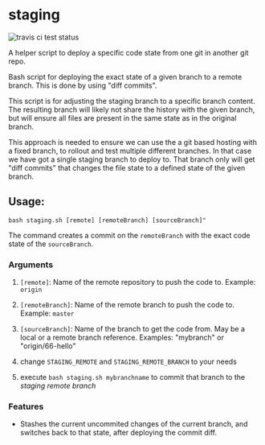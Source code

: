# staging

![travis ci test status](https://api.travis-ci.org/derhasi/staging.svg)

A helper script to deploy a specific code state from one git in another git repo.

Bash script for deploying the exact state of a given branch to a remote branch. This is done by using "diff commits".

This script is for adjusting the staging branch to a specific branch content.
The resulting branch will likely not share the history with the given branch,
but will ensure all files are present in the same state as in the original
branch.

This approach is needed to ensure we can use the a git based hosting with a
fixed branch, to rollout and test multiple different branches. In that case
we have got a single staging branch to deploy to. That branch only will get
"diff commits" that changes the file state to a defined state of the given
branch.

## Usage:

```
bash staging.sh [remote] [remoteBranch] [sourceBranch]"
```

The command creates a commit on the `remoteBranch` with the exact code state of the `sourceBranch`.

### Arguments

1. `[remote]`: Name of the remote repository to push the code to. Example: `origin`
2. `[remoteBranch]`: Name of the remote branch to push the code to. Example: `master`
3. `[sourceBranch]`: Name of the branch to get the code from. May be a local or a remote branch reference.
   Examples: "mybranch" or "origin/66-hello"

1. change `STAGING_REMOTE` and `STAGING_REMOTE_BRANCH` to your needs
2. execute `bash staging.sh mybranchname` to commit that branch to the _staging remote branch_

### Features

* Stashes the current uncommited changes of the current branch, and switches back to that state, after deploying the
  commit diff.
